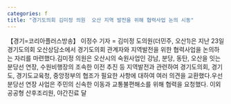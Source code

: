 ```yaml
---
categories: f
title: "경기도의회 김미정 의원  오산 지역 발전을 위해 협력사업 논의 시동"
---
```

【경기=코리아플러스방송】 이정수 기자 = 김미정 도의원(더민주, 오산1)은 지난 23일 경기도의회 오산상담소에서 경기도의회 관계자와 지역발전을 위한 협력사업을 논의하는 자리를 마련했다.김미정 의원은 오산시의 숙원사업인 강남, 분당, 동탄, 오산을 잇는 분당선 연장, 수원비행장의 조속한 이전 추진 등 지역발전과 관련하여 경기도의회, 경기도, 경기도교육청, 중앙정부의 협조가 필요한 사항에 대하여 여러 의견을 교환했다.우선 분당선 연장 사업은 주민의 신속한 이동과 교통불편해소를 위해 협력을 요청했다. 이외 공공형 산후조리원, 야간진료 달